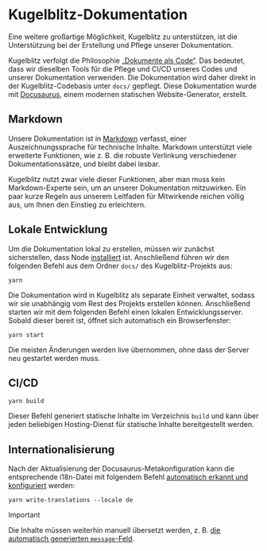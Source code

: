 Kugelblitz-Dokumentation
========================

Eine weitere großartige Möglichkeit, Kugelblitz zu unterstützen, ist die Unterstützung bei der Erstellung und Pflege
unserer Dokumentation.

Kugelblitz verfolgt die Philosophie
[„Dokumente als Code“](https://writethedocs.qubitpi.org/en/latest/guide/docs-as-code/). Das bedeutet, dass wir dieselben
Tools für die Pflege und CI/CD unseres Codes und unserer Dokumentation verwenden. Die Dokumentation wird daher direkt in
der Kugelblitz-Codebasis unter `docs/` gepflegt. Diese Dokumentation wurde mit
[Docusaurus](https://docusaurus.qubitpi.org/), einem modernen statischen Website-Generator, erstellt.

Markdown
--------

Unsere Dokumentation ist in [Markdown](https://en.wikipedia.org/wiki/Markdown) verfasst, einer Auszeichnungssprache für
technische Inhalte. Markdown unterstützt viele erweiterte Funktionen, wie z. B. die robuste Verlinkung verschiedener
Dokumentationssätze, und bleibt dabei lesbar.

Kugelblitz nutzt zwar viele dieser Funktionen, aber man muss kein Markdown-Experte sein, um an unserer Dokumentation
mitzuwirken. Ein paar kurze Regeln aus unserem Leitfaden für Mitwirkende reichen völlig aus, um Ihnen den Einstieg zu
erleichtern.

Lokale Entwicklung
------------------

Um die Dokumentation lokal zu erstellen, müssen wir zunächst sicherstellen, dass Node
[installiert](https://deb.nodesource.com/) ist. Anschließend führen wir den folgenden Befehl aus dem Ordner `docs/` des
Kugelblitz-Projekts aus:

```console
yarn
```

Die Dokumentation wird in Kugelblitz als separate Einheit verwaltet, sodass wir sie unabhängig vom Rest des Projekts
erstellen können. Anschließend starten wir mit dem folgenden Befehl einen lokalen Entwicklungsserver. Sobald dieser
bereit ist, öffnet sich automatisch ein Browserfenster:

```console
yarn start
```

Die meisten Änderungen werden live übernommen, ohne dass der Server neu gestartet werden muss.

CI/CD
-----

```console
yarn build
```

Dieser Befehl generiert statische Inhalte im Verzeichnis `build` und kann über jeden beliebigen Hosting-Dienst für
statische Inhalte bereitgestellt werden.

Internationalisierung
---------------------

Nach der Aktualisierung der Docusaurus-Metakonfiguration kann die entsprechende i18n-Datei mit folgendem Befehl
[automatisch erkannt und konfiguriert](https://docusaurus.qubitpi.org/docs/i18n/tutorial#translate-plugin-data) werden:

```console
yarn write-translations --locale de
```

> [!IMPORTANT]
>
> Die Inhalte müssen weiterhin manuell übersetzt werden, z. B.
> [die automatisch generierten `message`-Feld](i18n/de/docusaurus-plugin-content-docs/current.json).
